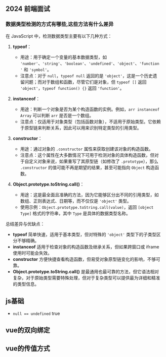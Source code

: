 <!--
 * @Author: zd
 * @Date: 2024-03-14 13:27:12
 * @LastEditors: zd
 * @LastEditTime: 2024-03-14 13:46:31
 * @Description:
-->

## 2024 前端面试

### 数据类型检测的方式有哪些,这些方法有什么差异

在 JavaScript 中，检测数据类型主要有以下几种方式：

1. **typeof**：

   - 用途：用于确定一个变量的基本数据类型，如 `'number'`、`'string'`、`'boolean'`、`'undefined'`、`'object'`、`'function'` 和 `'symbol'`。
   - 注意点：对于 `null`，`typeof null` 返回的是 `'object'`，这是一个历史遗留问题；而对于数组和函数，尽管它们是对象，但 `typeof []` 返回 `'object'`，`typeof function() {}` 返回 `'function'`。

2. **instanceof**：

   - 用途：判断一个对象是否为某个构造函数的实例。例如，`arr instanceof Array` 可以判断 `arr` 是否是一个数组。
   - 注意点：仅适用于对象类型（包括函数对象），不适用于原始类型。它依赖于原型链来判断关系，因此可以用来识别特定类型的引用类型。

3. **constructor**：

   - 用途：通过对象的 `.constructor` 属性来获取创建该对象的构造函数。
   - 注意点：这个属性在大多数情况下可用于检测对象的具体构造函数，但对于自定义对象来说，如果重写了其原型链（如修改了 `.prototype`），那么 `.constructor` 的值可能不再是期望的结果，甚至可能指向 `Object` 构造函数。

4. **Object.prototype.toString.call()**：
   - 用途：这是最全面且准确的方法，因为它能够区分出不同的引用类型，如数组、正则表达式、日期等，而不仅仅是 `'object'` 类型。
   - 使用示例：`Object.prototype.toString.call(value)`，返回 `[object Type]` 格式的字符串，其中 `Type` 是具体的数据类型名称。

总结差异与优缺点：

- **typeof** 简单快速，适用于基本类型，但对特殊的 `'object'` 类型下的子类型区分不够精确。
- **instanceof** 适用于检查对象的构造函数及继承关系，但如果跨窗口或 iframe 使用时可能会失效。
- **constructor** 方便快捷查看构造函数，但易受对象原型链变化的影响，不够可靠。
- **Object.prototype.toString.call()** 是最通用也最可靠的方法，但它语法相对复杂，对于原始类型需要特殊处理，但对于复杂类型可以提供最为详细和精准的类型信息。

## js基础
- `null == undefined` true


## vue的双向绑定

## vue的传值方式